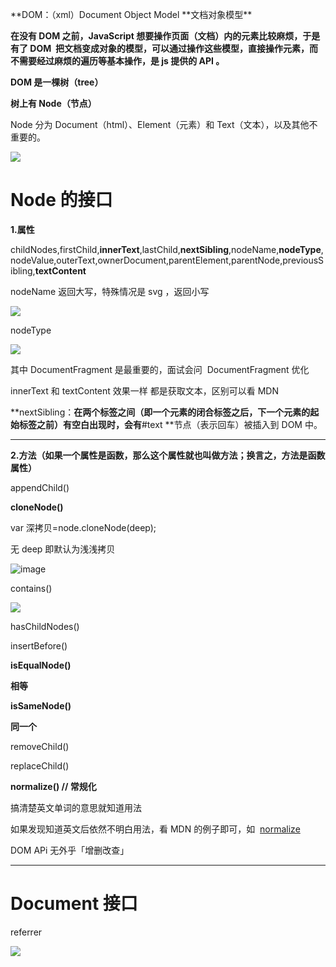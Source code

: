 **DOM：（xml）Document Object Model **文档对象模型\*\*

**在没有 DOM 之前，JavaScript 想要操作页面（文档）内的元素比较麻烦，于是有了 DOM  把文档变成对象的模型，可以通过操作这些模型，直接操作元素，而不需要经过麻烦的遍历等基本操作，是 js 提供的 API 。**

**DOM 是一棵树（tree）**

**树上有 Node（节点）**

Node 分为 Document（html）、Element（元素）和 Text（文本），以及其他不重要的。

![](https://upload-images.jianshu.io/upload_images/7094266-0132f3815ce661ff.png?imageMogr2/auto-orient/strip%7CimageView2/2/w/1240)

# Node 的接口

**1.属性**

childNodes,firstChild,**innerText**,lastChild,**nextSibling**,nodeName,**nodeType**,nodeValue,outerText,ownerDocument,parentElement,parentNode,previousSibling,**textContent**

nodeName 返回大写，特殊情况是 svg ，返回小写

![](https://upload-images.jianshu.io/upload_images/7094266-774a9ffdb248a081.png?imageMogr2/auto-orient/strip%7CimageView2/2/w/1240)

nodeType

![](https://upload-images.jianshu.io/upload_images/7094266-8ea68ba957a71742.png?imageMogr2/auto-orient/strip%7CimageView2/2/w/1240)

其中 DocumentFragment 是最重要的，面试会问  DocumentFragment 优化

innerText 和 textContent 效果一样 都是获取文本，区别可以看 MDN

**nextSibling：**在两个标签之间（即一个元素的闭合标签之后，下一个元素的起始标签之前）有空白出现时，会有**#text **节点（表示回车）被插入到 DOM 中。

---

**2.方法（如果一个属性是函数，那么这个属性就也叫做方法；换言之，方法是函数属性）**

appendChild()

**cloneNode()**

var 深拷贝=node.cloneNode(deep);

无 deep 即默认为浅浅拷贝

![image](https://upload-images.jianshu.io/upload_images/7094266-7a5cce7277901800.png?imageMogr2/auto-orient/strip%7CimageView2/2/w/1240)

contains()

![](https://upload-images.jianshu.io/upload_images/7094266-de6b1566583eb909.png?imageMogr2/auto-orient/strip%7CimageView2/2/w/1240)

hasChildNodes()

insertBefore()

**isEqualNode()**

**相等**

**isSameNode()**

**同一个**

removeChild()

replaceChild()

**normalize() // 常规化**

搞清楚英文单词的意思就知道用法

如果发现知道英文后依然不明白用法，看 MDN 的例子即可，如  [normalize](https://developer.mozilla.org/en-US/docs/Web/API/Node/normalize)

DOM APi 无外乎「增删改查」

---

# Document 接口

referrer

![](https://upload-images.jianshu.io/upload_images/7094266-31e92bd294dc10a1.png?imageMogr2/auto-orient/strip%7CimageView2/2/w/1240)
